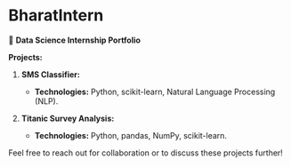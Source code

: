 # BharatIntern
🚀 **Data Science Internship Portfolio**  

**Projects:**  

1. **SMS Classifier:**
   - **Technologies:** Python, scikit-learn, Natural Language Processing (NLP).
     
2. **Titanic Survey Analysis:**
   - **Technologies:** Python, pandas, NumPy, scikit-learn.

Feel free to reach out for collaboration or to discuss these projects further!
